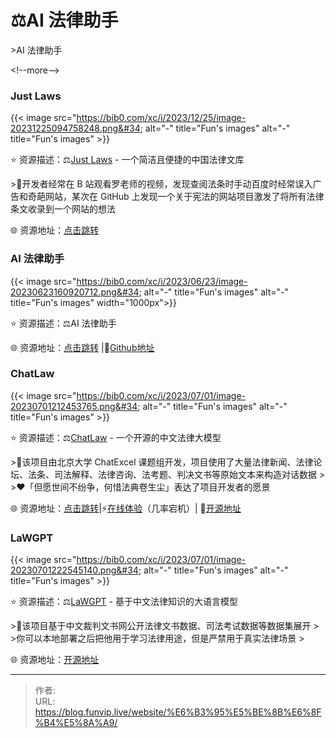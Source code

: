 # ⚖️AI 法律助手


&gt;AI 法律助手

&lt;!--more--&gt;

### Just Laws

{{&lt; image src=&#34;https://bib0.com/xc/i/2023/12/25/image-20231225094758248.png&#34; alt=&#34;-&#34;  title=&#34;Fun&#39;s images&#34; alt=&#34;-&#34;  title=&#34;Fun&#39;s images&#34; &gt;}}    

⭐️  资源描述：⚖️[Just Laws](https://www.justlaws.cn/) - 一个简洁且便捷的中国法律文库 

&gt;📄开发者经常在 B 站观看罗老师的视频，发现查阅法条时手动百度时经常误入广告和奇葩网站，某次在 GitHub 上发现一个关于宪法的网站项目激发了将所有法律条文收录到一个网站的想法

🌐 资源地址：[点击跳转](https://www.justlaws.cn/)

### AI 法律助手

{{&lt; image src=&#34;https://bib0.com/xc/i/2023/06/23/image-20230623160920712.png&#34; alt=&#34;-&#34;  title=&#34;Fun&#39;s images&#34; alt=&#34;-&#34;  title=&#34;Fun&#39;s images&#34; width=&#34;1000px&#34;&gt;}}    

⭐️  资源描述：⚖️AI 法律助手

🌐 资源地址：[点击跳转](https://law.ai2045.com/) |🧩[Github地址](https://github.com/lvwzhen/law-cn-ai)

### ChatLaw

{{&lt; image src=&#34;https://bib0.com/xc/i/2023/07/01/image-20230701212453765.png&#34; alt=&#34;-&#34;  title=&#34;Fun&#39;s images&#34; alt=&#34;-&#34;  title=&#34;Fun&#39;s images&#34; &gt;}}    

⭐️  资源描述：⚖️[ChatLaw](https://chatlaw.cloud/) - 一个开源的中文法律大模型

&gt;📄该项目由北京大学 ChatExcel 课题组开发，项目使用了大量法律新闻、法律论坛、法条、司法解释、法律咨询、法考题、判决文书等原始文本来构造对话数据
&gt;
&gt;❤️「但愿世间不纷争，何惜法典卷生尘」表达了项目开发者的愿景

🌐 资源地址：[点击跳转](https://chatlaw.cloud/)|⚡[在线体验](https://chatlaw.cloud/lawchat/#/)（几率宕机）| 🐙[开源地址](https://github.com/PKU-YuanGroup/ChatLaw)

### LaWGPT

{{&lt; image src=&#34;https://bib0.com/xc/i/2023/07/01/image-20230701222545140.png&#34; alt=&#34;-&#34;  title=&#34;Fun&#39;s images&#34; alt=&#34;-&#34;  title=&#34;Fun&#39;s images&#34; &gt;}}    

⭐️  资源描述：⚖️[LaWGPT](https://github.com/pengxiao-song/LawGPT) - 基于中文法律知识的大语言模型

&gt;📄该项目基于中文裁判文书网公开法律文书数据、司法考试数据等数据集展开
&gt;
&gt;你可以本地部署之后把他用于学习法律用途，但是严禁用于真实法律场景
&gt;

🌐 资源地址：[开源地址](https://github.com/pengxiao-song/LawGPT)


---

> 作者:   
> URL: https://blog.funvip.live/website/%E6%B3%95%E5%BE%8B%E6%8F%B4%E5%8A%A9/  

